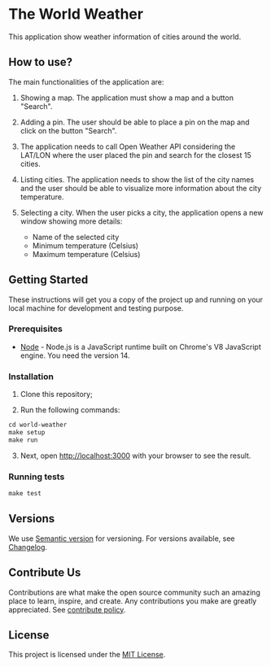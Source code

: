 # The World Weather

This application show weather information of cities around the world.

## How to use?

The main functionalities of the application are:

1. Showing a map. The application must show a map and a button "Search".​

2. Adding a pin. The user should be able to place a pin on the map and click on the button "Search".​

3. The application needs to call Open Weather API considering the LAT/LON where the user placed the pin and search for the closest 15 cities.

4. Listing cities. The application needs to show the list of the city names and the user should be able to visualize more information about the city temperature.​

5. Selecting a city. When the user picks a city, the application opens a new window showing more details:​
   - Name of the selected city​
   - Minimum temperature (Celsius)​
   - Maximum temperature (Celsius)

## Getting Started

These instructions will get you a copy of the project up and running on your local machine for development and testing purpose.

### Prerequisites

- [Node](https://nodejs.org/en/) - Node.js is a JavaScript runtime built on Chrome's V8 JavaScript engine. You need the version 14.

### Installation

1. Clone this repository;

2. Run the following commands:

```Makefile
cd world-weather
make setup
make run
```

3. Next, open [http://localhost:3000](http://localhost:3000) with your browser to see the result.

### Running tests

```Makefile
make test
```

## Versions

We use [Semantic version](http://semver.org) for versioning. For versions available, see [Changelog](CHANGELOG.md).

## Contribute Us

Contributions are what make the open source community such an amazing place to learn, inspire, and create.
Any contributions you make are greatly appreciated. See [contribute policy](CONTRIBUTE.md).

## License

This project is licensed under the [MIT License](LICENSE).
